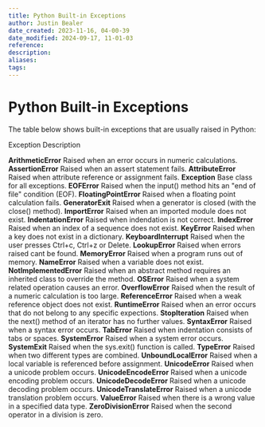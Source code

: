 ```yaml
---
title: Python Built-in Exceptions
author: Justin Bealer
date_created: 2023-11-16, 04-00-39
date_modified: 2024-09-17, 11-01-03
reference: 
description: 
aliases: 
tags: 
---
```

# Python Built-in Exceptions

The table below shows built-in exceptions that are usually raised in Python:

Exception 	Description

**ArithmeticError** Raised when an error occurs in numeric calculations.
**AssertionError** Raised when an assert statement fails.
**AttributeError** Raised when attribute reference or assignment fails.
**Exception** Base class for all exceptions.
**EOFError** Raised when the input() method hits an "end of file" condition
(EOF).
**FloatingPointError** Raised when a floating point calculation fails.
**GeneratorExit** Raised when a generator is closed (with the close() method).
**ImportError** Raised when an imported module does not exist.
**IndentationError** Raised when indendation is not correct.
**IndexError** Raised when an index of a sequence does not exist.
**KeyError** Raised when a key does not exist in a dictionary.
**KeyboardInterrupt** Raised when the user presses Ctrl+c, Ctrl+z or Delete.
**LookupError** Raised when errors raised cant be found.
**MemoryError** Raised when a program runs out of memory.
**NameError** Raised when a variable does not exist.
**NotImplementedError** Raised when an abstract method requires an inherited
class to override the method.
**OSError** Raised when a system related operation causes an error.
**OverflowError** Raised when the result of a numeric calculation is too large.
**ReferenceError** Raised when a weak reference object does not exist.
**RuntimeError** Raised when an error occurs that do not belong to any specific
expections.
**StopIteration** Raised when the next() method of an iterator has no further
values.
**SyntaxError** Raised when a syntax error occurs.
**TabError** Raised when indentation consists of tabs or spaces.
**SystemError** Raised when a system error occurs.
**SystemExit** Raised when the sys.exit() function is called.
**TypeError** Raised when two different types are combined.
**UnboundLocalError** Raised when a local variable is referenced before
assignment.
**UnicodeError** Raised when a unicode problem occurs.
**UnicodeEncodeError** Raised when a unicode encoding problem occurs.
**UnicodeDecodeError** Raised when a unicode decoding problem occurs.
**UnicodeTranslateError** Raised when a unicode translation problem occurs.
**ValueError** Raised when there is a wrong value in a specified data type.
**ZeroDivisionError** Raised when the second operator in a division is zero.

